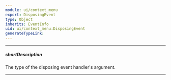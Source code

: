 ```yaml
---
module: ui/context_menu
export: DisposingEvent
type: Object
inherits: EventInfo
uid: ui/context_menu:DisposingEvent
generateTypeLink: 
---
```

---
##### shortDescription
The type of the disposing event handler's argument.

---
<!-- Description goes here -->